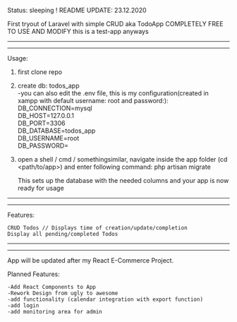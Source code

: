 Status: sleeping ! README UPDATE: 23.12.2020


First tryout of Laravel with simple CRUD aka TodoApp
COMPLETELY FREE TO USE AND MODIFY
    this is a test-app anyways
    
----------------------------------------------------------------------------------------------------------------------------------    
----------------------------------------------------------------------------------------------------------------------------------
Usage:

1. first clone repo

2. create db: todos_app <br>
    -you can also edit the .env file, this is my configuration(created in xampp with default username: root and password:<blank>):<br>
        DB_CONNECTION=mysql<br>
        DB_HOST=127.0.0.1<br>
        DB_PORT=3306<br>
        DB_DATABASE=todos_app<br>
        DB_USERNAME=root<br>
        DB_PASSWORD=<br>
        
3. open a shell / cmd / somethingsimilar, navigate inside the app folder (cd <path/to/app>) and enter following command:
    php artisan migrate
    
    This sets up the database with the needed columns and your app is now ready for usage

----------------------------------------------------------------------------------------------------------------------------------
----------------------------------------------------------------------------------------------------------------------------------

Features:

    CRUD Todos // Displays time of creation/update/completion
    Display all pending/completed Todos
    
-----------------------------------------------------------------------------------------------------------------------------------
-----------------------------------------------------------------------------------------------------------------------------------
App will be updated after my React E-Commerce Project.

Planned Features:

    -Add React Components to App
    -Rework Design from ugly to awesome
    -add functionality (calendar integration with export function)
    -add login
    -add monitoring area for admin
